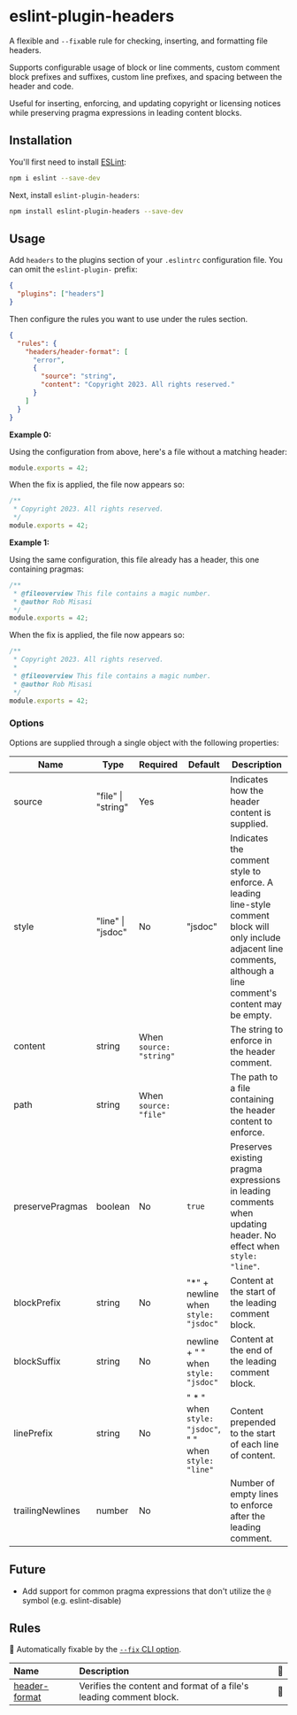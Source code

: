 # eslint-plugin-headers

A flexible and `--fix`able rule for checking, inserting, and formatting file
headers.

Supports configurable usage of block or line comments, custom comment block
prefixes and suffixes, custom line prefixes, and spacing between the header
and code.

Useful for inserting, enforcing, and updating copyright or licensing notices
while preserving pragma expressions in leading content blocks.

## Installation

You'll first need to install [ESLint](https://eslint.org/):

```sh
npm i eslint --save-dev
```

Next, install `eslint-plugin-headers`:

```sh
npm install eslint-plugin-headers --save-dev
```

## Usage

Add `headers` to the plugins section of your `.eslintrc` configuration file. You can omit the `eslint-plugin-` prefix:

```json
{
  "plugins": ["headers"]
}
```

Then configure the rules you want to use under the rules section.

```json
{
  "rules": {
    "headers/header-format": [
      "error",
      {
        "source": "string",
        "content": "Copyright 2023. All rights reserved."
      }
    ]
  }
}
```

**Example 0:**

Using the configuration from above, here's a file without a matching header:

```js
module.exports = 42;
```

When the fix is applied, the file now appears so:

```js
/**
 * Copyright 2023. All rights reserved.
 */
module.exports = 42;
```

**Example 1:**

Using the same configuration, this file already has a header, this one containing pragmas:

```js
/**
 * @fileoverview This file contains a magic number.
 * @author Rob Misasi
 */
module.exports = 42;
```

When the fix is applied, the file now appears so:

```js
/**
 * Copyright 2023. All rights reserved.
 *
 * @fileoverview This file contains a magic number.
 * @author Rob Misasi
 */
module.exports = 42;
```

### Options

Options are supplied through a single object with the following properties:

| Name             | Type               | Required                | Default                                                | Description                                                                                                                                                          |
| ---------------- | ------------------ | ----------------------- | ------------------------------------------------------ | -------------------------------------------------------------------------------------------------------------------------------------------------------------------- |
| source           | "file" \| "string" | Yes                     |                                                        | Indicates how the header content is supplied.                                                                                                                        |
| style            | "line" \| "jsdoc"  | No                      | "jsdoc"                                                | Indicates the comment style to enforce. A leading line-style comment block will only include adjacent line comments, although a line comment's content may be empty. |
| content          | string             | When `source: "string"` |                                                        | The string to enforce in the header comment.                                                                                                                         |
| path             | string             | When `source: "file"`   |                                                        | The path to a file containing the header content to enforce.                                                                                                         |
| preservePragmas  | boolean            | No                      | `true`                                                 | Preserves existing pragma expressions in leading comments when updating header. No effect when `style: "line"`.                                                      |
| blockPrefix      | string             | No                      | "\*" + newline when `style: "jsdoc"`                   | Content at the start of the leading comment block.                                                                                                                   |
| blockSuffix      | string             | No                      | newline + " " when `style: "jsdoc"`                    | Content at the end of the leading comment block.                                                                                                                     |
| linePrefix       | string             | No                      | " \* " when `style: "jsdoc"`, " " when `style: "line"` | Content prepended to the start of each line of content.                                                                                                              |
| trailingNewlines | number             | No                      |                                                        | Number of empty lines to enforce after the leading comment.                                                                                                          |

## Future

* Add support for common pragma expressions that don't utilize the `@` symbol (e.g. eslint-disable)

## Rules

<!-- begin auto-generated rules list -->

🔧 Automatically fixable by the [`--fix` CLI option](https://eslint.org/docs/user-guide/command-line-interface#--fix).

| Name                                         | Description                                                        | 🔧  |
| :------------------------------------------- | :----------------------------------------------------------------- | :-- |
| [header-format](docs/rules/header-format.md) | Verifies the content and format of a file's leading comment block. | 🔧  |

<!-- end auto-generated rules list -->

